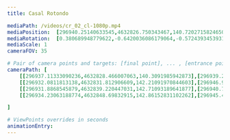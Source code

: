 ```yaml
---
title: Casal Rotondo

mediaPath: /videos/cr_02_cl-1080p.mp4
mediaPosition:  [296940.25140633545,4632826.750343467,140.72027158246507]
mediaRotation:  [0.380689948779622,-0.6420036086179064,-0.5724393453931962,0.33944031178627554]
mediaScale: 1
cameraFOV: 35

# Pair of camera points and targets: [final point], ... , [entrance point]
cameraPath: [
    [[296937.11333090236,4632828.466007063,140.3091985942873],[296939.2721188875,4632827.28574418,140.59198957455848]],
    [[296932.0811813138,4632831.812906609,142.21091970844603],[296946.91576768836,4632824.999042007,139.8116914388798]],
    [[296931.8868545879,4632839.220447031,142.71093189641877],[296940.75511417293,4632825.948806095,138.53151581418015]],
    [[296934.23063188774,4632848.69832915,142.86152831102262],[296945.47197377984,4632836.844621213,140.54380515747292]]

]

# ViewPoints overrides in seconds
animationEntry:
---
```

